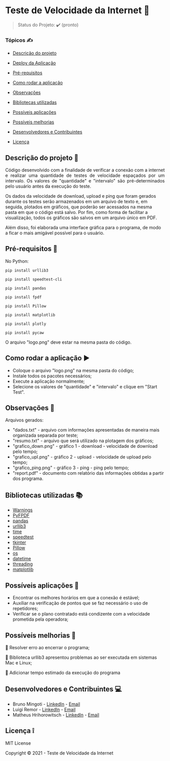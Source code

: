 #                                          Teste de Velocidade da Internet :signal_strength:



> Status do Projeto: :heavy_check_mark: (pronto)

### Tópicos :writing_hand:


- [Descrição do projeto](#descrição-do-projeto-file_folder)

- [Deploy da Aplicação](#deploy-da-aplicação-dash)

- [Pré-requisitos](#pré-requisitos-pushpin)

- [Como rodar a aplicação](#como-rodar-a-aplicação-arrow_forward)
- [Observações](#observações-eyes)
- [Bibliotecas utilizadas](#bibliotecas-utilizadas-books) 
- [Possíveis aplicações](#possíveis-aplicações)
- [Possíveis melhorias](#possíveis-melhorias-rocket)
- [Desenvolvedores e Contribuintes](#desenvolvedores-e-contribuintes-computer)
- [Licença](#licença-grey_exclamation)



## Descrição do projeto :file_folder:

<p align="justify">
Código desenvolvido com a finalidade de verificar a conexão com a internet e realizar uma quantidade de testes de velocidade espaçados por um intervalo. Os valores de "quantidade" e "intervalo" são pré-determinados pelo usuário antes da execução do teste.
  
Os dados da velocidade de download, upload e ping que foram gerados durante os testes serão armazenados em um arquivo de texto e, em seguida, plotados em gráficos, que poderão ser acessados na mesma pasta em que o código está salvo. Por fim, como forma de facilitar a visualização, todos os gráficos são salvos em um arquivo único em PDF.
  
Além disso, foi elaborada uma interface gráfica para o programa, de modo a ficar o mais amigável possível para o usuário.
</p>



## Pré-requisitos :pushpin:

No Python:

```
pip install urllib3
```

```
pip install speedtest-cli
```

```
pip install pandas
```

```
pip install fpdf
```

```
pip install Pillow
```

```
pip install matplotlib
```

```
pip install plotly
```

```
pip install pycaw
```


O arquivo "logo.png" deve estar na mesma pasta do código.


## Como rodar a aplicação :arrow_forward:

- Coloque o arquivo "logo.png" na mesma pasta do código;
- Instale todos os pacotes necessários;
- Execute a aplicação normalmente;
- Selecione os valores de "quantidade" e "intervalo" e clique em "Start Test".



## Observações :eyes:

Arquivos gerados:
- "dados.txt" - arquivo com informações apresentadas de maneira mais organizada separada por teste;
- "resumo.txt" - arquivo que será utilizado na plotagem dos gráficos;
- "grafico_down.png" - gráfico 1 - download - velocidade de download pelo tempo;
- "grafico_upl.png" - gráfico 2 - upload - velocidade de upload pelo tempo;
- "grafico_ping.png" - gráfico 3 - ping - ping pelo tempo;
- "report.pdf" - documento com relatório das informações obtidas a partir dos programa. 



## Bibliotecas utilizadas :books:


- [Warnings](https://docs.python.org/pt-br/3.11/library/warnings.html)
- [PyFPDF](https://pypi.org/project/fpdf/)
- [pandas](https://pypi.org/project/pandas/)
- [urllib3](https://urllib3.readthedocs.io/en/latest/user-guide.html)
- [time](https://docs.python.org/3/library/time.html)
- [speedtest](https://github.com/sivel/speedtest-cli)
- [tkinter](https://docs.python.org/3/library/tkinter.html)
- [Pillow](https://pypi.org/project/Pillow/)
- [os](https://docs.python.org/3/library/os.html)
- [datetime](https://docs.python.org/3/library/datetime.html)
- [threading](https://docs.python.org/3/library/threading.html)
- [matplotlib](https://pypi.org/project/matplotlib/)



## Possíveis aplicações :dart:

- Encontrar os melhores horários em que a conexão é estável;
- Auxíliar na verificação de pontos que se faz necessário o uso de repetidores;
- Verificar se o plano contratado está condizente com a velocidade prometida pela operadora;



## Possíveis melhorias :rocket:

:memo: Resolver erro ao encerrar o programa;

:memo: Biblioteca urllib3 apresentou problemas ao ser executada em sistemas Mac e Linux;

:memo: Adicionar tempo estimado da execução do programa



## Desenvolvedores e Contribuintes :computer:


- Bruno Mingoti - [LinkedIn]( https://www.linkedin.com/in/brunomingoti/) - [Email](brunomingoti@gmail.com)
- Luigi Remor - [LinkedIn](https://www.linkedin.com/in/luigiremor/) - [Email](luigiremor@gmail.com)
- Matheus Hrihorowitsch - [LinkedIn](https://www.linkedin.com/in/matheushrihorowitsch/) - [Email](mhrihorowitsch@gmail.com)



## Licença :grey_exclamation:

MIT License

Copyright :copyright: 2021 - Teste de Velocidade da Internet
